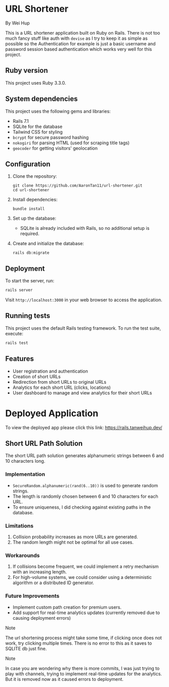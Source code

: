 # URL Shortener

By Wei Hup

This is a URL shortener application built on Ruby on Rails. There is not too much fancy stuff like auth with `devise` as I try to keep it as simple as possible so the Authentication for example is just a basic username and password session based authentication which works very well for this project.

## Ruby version

This project uses Ruby 3.3.0.

## System dependencies

This project uses the following gems and libraries:

- Rails 7.1
- SQLite for the database
- Tailwind CSS for styling
- `bcrypt` for secure password hashing
- `nokogiri` for parsing HTML (used for scraping title tags)
- `geocoder` for getting visitors' geolocation

## Configuration

1. Clone the repository:

   ```
   git clone https://github.com/AaronTan11/url-shortener.git
   cd url-shortener
   ```

2. Install dependencies:

   ```
   bundle install
   ```

3. Set up the database:

   - SQLite is already included with Rails, so no additional setup is required.

4. Create and initialize the database:
   ```
   rails db:migrate
   ```

## Deployment

To start the server, run:

```bash
rails server
```

Visit `http://localhost:3000` in your web browser to access the application.

## Running tests

This project uses the default Rails testing framework. To run the test suite, execute:

```bash
rails test
```

## Features

- User registration and authentication
- Creation of short URLs
- Redirection from short URLs to original URLs
- Analytics for each short URL (clicks, locations)
- User dashboard to manage and view analytics for their short URLs

# Deployed Application

To view the deployed app please click this link:
https://rails.tanweihup.dev/

## Short URL Path Solution

The short URL path solution generates alphanumeric strings between 6 and 10 characters long.

### Implementation

- `SecureRandom.alphanumeric(rand(6..10))` is used to generate random strings.
- The length is randomly chosen between 6 and 10 characters for each URL.
- To ensure uniqueness, I did checking against existing paths in the database.

### Limitations

1. Collision probability increases as more URLs are generated.
2. The random length might not be optimal for all use cases.

### Workarounds

1. If collisions become frequent, we could implement a retry mechanism with an increasing length.
2. For high-volume systems, we could consider using a deterministic algorithm or a distributed ID generator.

### Future Improvements

- Implement custom path creation for premium users.
- Add support for real-time analytics updates (currently removed due to causing deployment errors)

> [!NOTE]
> The url shortening process might take some time, if clicking once does not work, try clicking multiple times.
> There is no error to this as it saves to SQLITE db just fine.

> [!NOTE]
> In case you are wondering why there is more commits, I was just trying to play with channels, trying to implement real-time updates for the analytics. But it is removed now as it caused errors to deployment.
